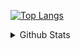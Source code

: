 [![Top Langs](https://github-readme-stats.vercel.app/api/top-langs/?username=envomp)](https://github.com/anuraghazra/github-readme-stats)

<details>
  <summary>Github Stats</summary>

  <img align="left" alt="Enrico`s Github Stats" src="https://github-readme-stats.codestackr.vercel.app/api?username=envomp&show_icons=true&hide_border=true" />
</details>
